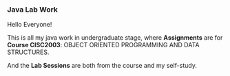 ### Java Lab Work

Hello Everyone!

This is all my java work in undergraduate stage, where **Assignments** are for **Course CISC2003**: OBJECT ORIENTED PROGRAMMING AND DATA STRUCTURES.

And the **Lab Sessions** are both from the course and my self-study.
